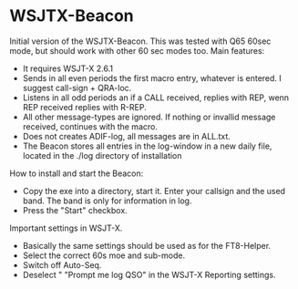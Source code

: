 # WSJTX-Beacon

Initial version of the WSJTX-Beacon.
This was tested with Q65 60sec mode, but should work with other 60 sec modes too.
Main features:
- It requires WSJT-X 2.6.1
- Sends in all even periods the first macro entry, whatever is entered. I suggest call-sign + QRA-loc.
- Listens in all odd periods an if a CALL received, replies with REP, wenn REP received replies with R-REP.
- All other message-types are ignored.  If nothing or invallid message received, continues with the macro.
- Does not creates ADIF-log, all messages are in ALL.txt.
- The Beacon stores all entries in the log-window in a new daily file, located in the ./log directory of installation

How to install and start the Beacon:
- Copy the exe into a directory, start it.  Enter your callsign and the used band. The band is only for information in log.
- Press the "Start" checkbox.

Important settings in WSJT-X.
- Basically the same settings should be used as for the FT8-Helper.
- Select the correct 60s moe and sub-mode.
- Switch off Auto-Seq.
- Deselect " "Prompt me log QSO" in the WSJT-X Reporting settings.
